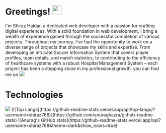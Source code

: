 <h1> Greetings! <img src="https://raw.githubusercontent.com/MartinHeinz/MartinHeinz/master/wave.gif" width="30px" height="30"></h1>
<p>
I'm Shiraz Haidar, a dedicated web developer with a passion for crafting digital experiences. With a solid foundation in web development, I bring a wealth of experience gained through the successful completion of various projects.
Throughout my journey, I've had the opportunity to work on a diverse range of projects that showcase my skills and expertise. From developing an intricate Soccer Information System that covers player profiles, team details, and match statistics, to contributing to the efficiency of healthcare systems with a robust Hospital Management System – each project has been a stepping stone in my professional growth. you can find me on <a href="https://www.linkedin.com/in/shiraz-haider-90a1171a3/"><img src="https://raw.githubusercontent.com/MartinHeinz/MartinHeinz/master/linkedin-3-16.png"></a>
</p>
<h1>Technologies</h1>
<img src="https://camo.githubusercontent.com/b4e91c0712976467ebec07fa9b44a790969c4d17caed694956cfd11c6ce2700f/68747470733a2f2f696d672e736869656c64732e696f2f62616467652f436f64652d4a6176615363726970742d696e666f726d6174696f6e616c3f7374796c653d666c6174266c6f676f3d6a617661736372697074266c6f676f436f6c6f723d776869746526636f6c6f723d326262633861">
[![Top Langs](https://github-readme-stats.vercel.app/api/top-langs/?username=shiraz768)](https://github.com/anuraghazra/github-readme-stats)
![Anurag's GitHub stats](https://github-readme-stats.vercel.app/api?username=shiraz768&theme=dark&show_icons=true)


<!--
**shiraz768/shiraz768** is a ✨ _special_ ✨ repository because its `README.md` (this file) appears on your GitHub profile.

Here are some ideas to get you started:

- 🔭 I’m currently working on ...
- 🌱 I’m currently learning ...
- 👯 I’m looking to collaborate on ...
- 🤔 I’m looking for help with ...
- 💬 Ask me about ...
- 📫 How to reach me: ...
- 😄 Pronouns: ...
- ⚡ Fun fact: ...
-->
